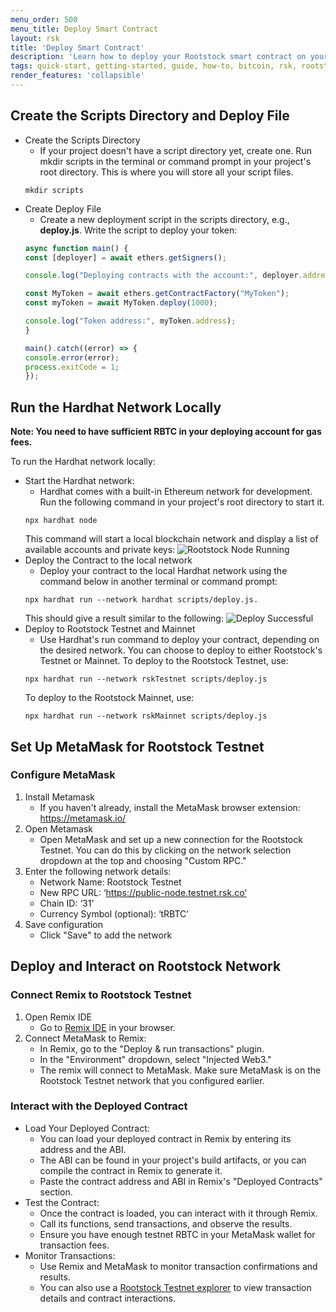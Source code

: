 ```yaml
---
menu_order: 500
menu_title: Deploy Smart Contract
layout: rsk
title: 'Deploy Smart Contract'
description: 'Learn how to deploy your Rootstock smart contract on your local environment and Rootstock Testnet and Mainnet'
tags: quick-start, getting-started, guide, how-to, bitcoin, rsk, rootstock, blockchain
render_features: 'collapsible'
---
```


## Create the Scripts Directory and Deploy File

[](#top "collapsible")
- Create the Scripts Directory
   - If your project doesn't have a script directory yet, create one. Run mkdir scripts in the terminal or command prompt in your project's root directory. This is where you will store all your script files.
   ```shell
   mkdir scripts
   ```
- Create Deploy File
   - Create a new deployment script in the scripts directory, e.g., **deploy.js**.
   Write the script to deploy your token:
   ```js
   async function main() {
   const [deployer] = await ethers.getSigners();

   console.log("Deploying contracts with the account:", deployer.address);

   const MyToken = await ethers.getContractFactory("MyToken");
   const myToken = await MyToken.deploy(1000);

   console.log("Token address:", myToken.address);
   }

   main().catch((error) => {
   console.error(error);
   process.exitCode = 1;
   });
   ```

## Run the Hardhat Network Locally

**Note: You need to have sufficient RBTC in your deploying account for gas fees.**

To run the Hardhat network locally:

[](#top "collapsible")
- Start the Hardhat network:
   - Hardhat comes with a built-in Ethereum network for development. Run the following command in your project's root directory to start it.
   ```shell
   npx hardhat node
   ```
   This command will start a local blockchain network and display a list of available accounts and private keys:
   ![Rootstock Node Running](/assets/img/guides/quickstart/hardhat/run-node.png)
- Deploy the Contract to the local network
   - Deploy your contract to the local Hardhat network using the command below in another terminal or command prompt:
   ```shell
   npx hardhat run --network hardhat scripts/deploy.js.
   ```
   This should give a result similar to the following:
   ![Deploy Successful](/assets/img/guides/quickstart/hardhat/deploy-success.png)
- Deploy to Rootstock Testnet and Mainnet
   - Use Hardhat's run command to deploy your contract, depending on the desired network. You can choose to deploy to either Rootstock's Testnet or Mainnet.
   To deploy to the Rootstock Testnet, use:
   ```shell
   npx hardhat run --network rskTestnet scripts/deploy.js
   ```
   To deploy to the Rootstock Mainnet, use:
   ```shell
   npx hardhat run --network rskMainnet scripts/deploy.js
   ```

## Set Up MetaMask for Rootstock Testnet

### Configure MetaMask

[](#top "collapsible")
1. Install Metamask
   - If you haven't already, install the MetaMask browser extension: https://metamask.io/
2. Open Metamask
   - Open MetaMask and set up a new connection for the Rootstock Testnet. You can do this by clicking on the network selection dropdown at the top and choosing "Custom RPC."
3. Enter the following network details:
   - Network Name: Rootstock Testnet
   - New RPC URL: ‘https://public-node.testnet.rsk.co’
   - Chain ID: ‘31’
   - Currency Symbol (optional): ‘tRBTC’
4. Save configuration
   - Click "Save" to add the network

## Deploy and Interact on Rootstock Network

### Connect Remix to Rootstock Testnet
[](#top "collapsible")
1. Open Remix IDE
   - Go to [Remix IDE](https://remix.ethereum.org/) in your browser.
2. Connect MetaMask to Remix:
      - In Remix, go to the "Deploy & run transactions" plugin.
      - In the "Environment" dropdown, select "Injected Web3."
      - The remix will connect to MetaMask. Make sure MetaMask is on the Rootstock Testnet network that you configured earlier.

### Interact with the Deployed Contract

[](#top "collapsible")
- Load Your Deployed Contract:
   - You can load your deployed contract in Remix by entering its address and the ABI.
   - The ABI can be found in your project's build artifacts, or you can compile the contract in Remix to generate it.
   - Paste the contract address and ABI in Remix's "Deployed Contracts" section.
- Test the Contract:
   - Once the contract is loaded, you can interact with it through Remix.
   - Call its functions, send transactions, and observe the results.
   - Ensure you have enough testnet RBTC in your MetaMask wallet for transaction fees.
- Monitor Transactions:
   - Use Remix and MetaMask to monitor transaction confirmations and results.
   - You can also use a [Rootstock Testnet explorer](https://explorer.testnet.rsk.co/) to view transaction details and contract interactions.
